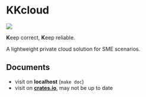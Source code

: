 # KKcloud

![](https://tokei.rs/b1/github/ktmlm/KKcloud)

**K**eep correct, **K**eep reliable.

A lightweight private cloud solution for SME scenarios.

## Documents

- visit on **localhost** (`make doc`)
- visit on [**crates.io**](https://docs.rs/kkcloud/0.0.3/kkcloud/index.html), may not be up to date
